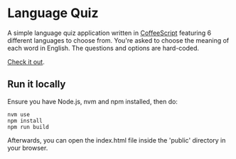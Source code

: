 # Language Quiz

A simple language quiz application written in [CoffeeScript](https://coffeescript.org) featuring 6 different languages to choose from. You're asked to choose the meaning of each word in English. The questions and options are hard-coded.

[Check it out](https://heldersrvio.github.io/language-quiz/).

## Run it locally

Ensure you have Node.js, nvm and npm installed, then do:
```
nvm use
npm install
npm run build
```
Afterwards, you can open the index.html file inside the 'public' directory in your browser.
